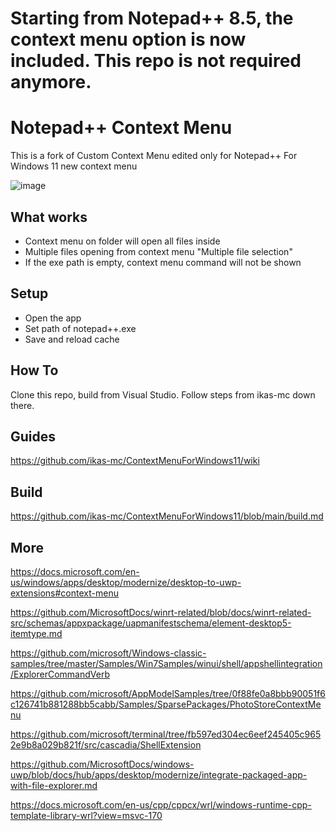 # Starting from Notepad++ 8.5, the context menu option is now included. This repo is not required anymore.

# Notepad++ Context Menu

This is a fork of Custom Context Menu edited only for Notepad++ For Windows 11 new context menu


![image](https://user-images.githubusercontent.com/50410305/169687719-dec79f7b-73ac-47ab-a547-8f03a9bffe63.png)

##  What works
- Context menu on folder will open all files inside
- Multiple files opening from context menu "Multiple file selection"
- If the exe path is empty, context menu command will not be shown

##  Setup
- Open the app
- Set path of notepad++.exe
- Save and reload cache

##  How To

Clone this repo, build from Visual Studio.
Follow steps from ikas-mc down there.

##  Guides
https://github.com/ikas-mc/ContextMenuForWindows11/wiki

##  Build   
https://github.com/ikas-mc/ContextMenuForWindows11/blob/main/build.md


## More 

https://docs.microsoft.com/en-us/windows/apps/desktop/modernize/desktop-to-uwp-extensions#context-menu

https://github.com/MicrosoftDocs/winrt-related/blob/docs/winrt-related-src/schemas/appxpackage/uapmanifestschema/element-desktop5-itemtype.md

https://github.com/microsoft/Windows-classic-samples/tree/master/Samples/Win7Samples/winui/shell/appshellintegration/ExplorerCommandVerb

https://github.com/microsoft/AppModelSamples/tree/0f88fe0a8bbb90051f6c126741b881288bb5cabb/Samples/SparsePackages/PhotoStoreContextMenu

https://github.com/microsoft/terminal/tree/fb597ed304ec6eef245405c9652e9b8a029b821f/src/cascadia/ShellExtension

https://github.com/MicrosoftDocs/windows-uwp/blob/docs/hub/apps/desktop/modernize/integrate-packaged-app-with-file-explorer.md

https://docs.microsoft.com/en-us/cpp/cppcx/wrl/windows-runtime-cpp-template-library-wrl?view=msvc-170
